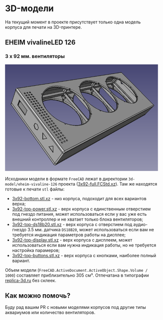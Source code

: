 # 3D-модели

На текущий момент в проекте присутствует только одна модель корпуса для печати на 3D-принтере.

## EHEIM vivalineLED 126

### 3 x 92 мм. вентиляторы

<p align='center'>
<img src='3d-model/eheim-vivaline-126/3x92-full.png' alt='3D модель корпуса для EHEIM vivalineLED 126 и 3 x 92 мм. вентиляторов' title='3D модель корпуса для EHEIM vivalineLED 126 и 3 x 92 мм. вентиляторов'>
</p>

Исходники модели в формате `FreeCAD` лежат в директории `3d-model/eheim-vivaline-126` проекта ([3x92-full.FCStd.xz](3d-model/eheim-vivaline-126/3x92-full.FCStd.xz)). Там же находятся готовые к печати `stl` файлы:

* [3x92-bottom.stl.xz](3d-model/eheim-vivaline-126/3x92-bottom.stl.xz) - низ корпуса, подоходит для всех вариантов верха;
* [3x92-top-power.stl.xz](3d-model/eheim-vivaline-126/3x92-top-power.stl.xz) - верх корпуса с единственным отверстием под гнездо питания, может использоваться если у вас уже есть внешний контроллер и не хватает только блока вентиляторов;
* [3x92-top-ds18b20.stl.xz](3d-model/eheim-vivaline-126/3x92-top-ds18b20.stl.xz) - верх корпуса с отверстием под аудио-гнездо 3.5 мм. датчика `DS18B20`, может использоваться если вам не требуется индикация параметров работы на дисплее;
* [3x92-top-display.stl.xz](3d-model/eheim-vivaline-126/3x92-top-display.stl.xz) - верх корпуса с дисплеем, может использоваться если вам нужна индикация работы, но не требуется настройка парамеров;
* [3x92-top-buttons.stl.xz](3d-model/eheim-vivaline-126/3x92-top-buttons.stl.xz) - верх корпуса с кнопками, наиболее полный вариант.

Объем модели (`FreeCAD.ActiveDocument.ActiveObject.Shape.Volume / 1000`) составляет приблизительно 305 см³. Отпечатана в типографии [replica-3d.ru](https://replica-3d.ru) без склеек.

## Как можно помочь?

Буду рад вашим PR с новыми моделями корпусов под другие типы аквариумов или количество вентиляторов.
